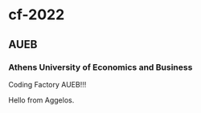 # cf-2022
## AUEB
### Athens University of Economics and Business
Coding Factory AUEB!!!

Hello from Aggelos.
